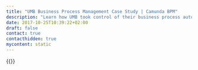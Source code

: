 ```yaml
---
title: "UMB Business Process Management Case Study | Camunda BPM"
description: "Learn how UMB took control of their business process automation and improved efficiency in their organization with Camunda. Camunda is the leader for workflow automation based on Java and BPMN 2.0."
date: 2017-10-25T10:39:22+02:00
draft: false
contact: true
contacthidden: true
mycontent: static
---
```

{{<case-study-single
company="UMB "
companydescription="<p>UMB: On the road with enthusiasm</p><p>UMB AG combines strong commitment with strong products for convincing solutions. We are one of the most successful IT service providers in Switzerland.</p><p>With a team of over 270 enthusiastic colleagues, UMB offers sound competence in the areas of consulting, engineering, sourcing, solutions and cloud.</p><p>With <a href='http://www.umb.ch/de/services/solutions/curoc-die-digitalisierungsloesung-von-umb'> Curo©</a> - our digitization solution - customers automate and digitize their processes quickly and easily. Our company's success depends on relationships between people. That is why we always put people first and we are proud winners of the'Great Place to Work'title as Switzerland's best employer.</p>"
customerquote="<p>'With Curo©, our lightweight digitization solution, our customers automate and digitize their processes quickly and easily. Curo© enables continuous, efficient processes. External partners and customers can be easily integrated. The business data is also taken into account and linked and the necessary information is displayed. Camunda BPM forms the heart of our solution and convinced us completely given its flexibility, stability, functional range and innovations on the part of Camunda GmbH. New services are constantly being integrated and the latest Cognitive Services (AI) in Curo© are also made available as digital assistants. Curo© is offered as a SaaS solution from our own data centers in Switzerland. All costs, such as licenses, analysis, implementation of processes, testing and operation are included in a monthly flat rate. An all-round package that is unique on the market and correspondingly convincing. This allows the customer to concentrate on their core business and at the same time have the full transparency of their digitization projects.'</p> <p>-Matthias Keller, CIO </p>"
teaser="Quickly and easily digitalizing their business processes with Curo© from the UMB Cloud "
usecase=""
videolink="https://www.youtube.com/embed/_w66ahoW6fA"
logo="//images.ctfassets.net/vpidbgnakfvf/5CMYpX4izK6qQS2uCm4O6c/0e510b6aa9d9c70f9405dc2a4ed8214e/umb.svg"
pdf=""
thumbnail="">}}